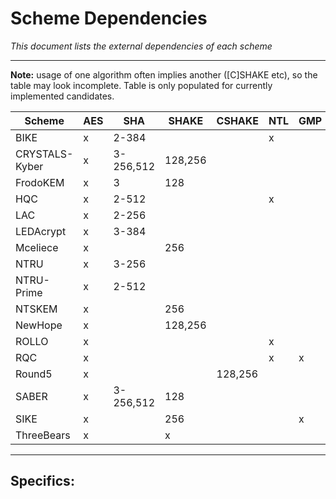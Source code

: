 
# Scheme Dependencies

*This document lists the external dependencies of each scheme*

---

**Note:** usage of one algorithm often implies another ([C]SHAKE etc),
so the table may look incomplete. Table is only populated for currently
implemented candidates.

Scheme         | AES |  SHA      | SHAKE | CSHAKE | NTL | GMP | Bignum
---------------|-----|-----------|-------|--------|-----|-----|--------
BIKE           |  x  | 2-384     |       |        |  x  |     | x
CRYSTALS-Kyber |  x  | 3-256,512 | 128,256 |      |     |     | 
FrodoKEM       |  x  | 3         |  128  |        |     |     | 
HQC            |  x  | 2-512     |       |        |  x  |     | 
LAC            |  x  | 2-256     |       |        |     |     | 
LEDAcrypt      |  x  | 3-384     |       |        |     |     | 
Mceliece       |  x  |           | 256   |        |     |     | 
NTRU           |  x  | 3-256     |       |        |     |     | 
NTRU-Prime     |  x  | 2-512     |       |        |     |     | 
NTSKEM         |  x  |           | 256   |        |     |     | 
NewHope        |  x  |           | 128,256 |      |     |     | 
ROLLO          |  x  |           |       |        |  x  |     | 
RQC            |  x  |           |       |        |  x  |  x  | 
Round5         |  x  |           |       | 128,256 |    |     | 
SABER          |  x  | 3-256,512 | 128   |        |     |     | 
SIKE           |  x  |           | 256   |        |     |  x  | 
ThreeBears     |  x  |           |  x    |        |     |     | 

---

## Specifics:


